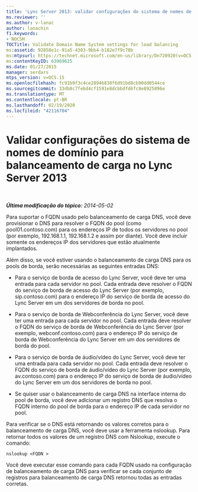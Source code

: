 ```yaml
---
title: 'Lync Server 2013: validar configurações do sistema de nomes de domínio para balanceamento de carga'
ms.reviewer: ''
ms.author: v-lanac
author: lanachin
f1.keywords:
- NOCSH
TOCTitle: Validate Domain Name System settings for load balancing
ms:assetid: 92858e1c-91a5-4303-9bb4-b182e7f9c78b
ms:mtpsurl: https://technet.microsoft.com/en-us/library/Dn720920(v=OCS.15)
ms:contentKeyID: 63969625
ms.date: 01/27/2015
manager: serdars
mtps_version: v=OCS.15
ms.openlocfilehash: fc91b9f3c4ce28946830f6d91bd8cb90dd0544ce
ms.sourcegitcommit: 33db8c7febd4cf1591e8dcbbdfd6fc8e8925896e
ms.translationtype: MT
ms.contentlocale: pt-BR
ms.lasthandoff: 02/19/2020
ms.locfileid: "42116704"
---
```

<div data-xmlns="http://www.w3.org/1999/xhtml">

<div class="topic" data-xmlns="http://www.w3.org/1999/xhtml" data-msxsl="urn:schemas-microsoft-com:xslt" data-cs="http://msdn.microsoft.com/">

<div data-asp="https://msdn2.microsoft.com/asp">

# <a name="validate-domain-name-system-settings-for-load-balancing-in-lync-server-2013"></a>Validar configurações do sistema de nomes de domínio para balanceamento de carga no Lync Server 2013

</div>

<div id="mainSection">

<div id="mainBody">

<span> </span>

_**Última modificação do tópico:** 2014-05-02_

Para suportar o FQDN usado pelo balanceamento de carga DNS, você deve provisionar o DNS para resolver o FQDN do pool (como pool01.contoso.com) para os endereços IP de todos os servidores no pool (por exemplo, 192.168.1.1, 192.168.1.2 e assim por diante). Você deve incluir somente os endereços IP dos servidores que estão atualmente implantados.

Além disso, se você estiver usando o balanceamento de carga DNS para os pools de borda, serão necessárias as seguintes entradas DNS:

  - Para o serviço de borda de acesso do Lync Server, você deve ter uma entrada para cada servidor no pool. Cada entrada deve resolver o FQDN do serviço de borda de acesso do Lync Server (por exemplo, sip.contoso.com) para o endereço IP do serviço de borda de acesso do Lync Server em um dos servidores de borda no pool.

  - Para o serviço de borda de Webconferência do Lync Server, você deve ter uma entrada para cada servidor no pool. Cada entrada deve resolver o FQDN do serviço de borda de Webconferência do Lync Server (por exemplo, webconf.contoso.com) para o endereço IP do serviço de borda de Webconferência do Lync Server em um dos servidores de borda do pool.

  - Para o serviço de borda de áudio/vídeo do Lync Server, você deve ter uma entrada para cada servidor no pool. Cada entrada deve resolver o FQDN do serviço de borda de áudio/vídeo do Lync Server (por exemplo, av.contoso.com) para o endereço IP do serviço de borda de áudio/vídeo do Lync Server em um dos servidores de borda no pool.

  - Se quiser usar o balanceamento de carga DNS na interface interna do pool de borda, você deve adicionar um registro DNS que resolva o FQDN interno do pool de borda para o endereço IP de cada servidor no pool.

Para verificar se o DNS está retornando os valores corretos para o balanceamento de carga DNS, você deve usar a ferramenta nslookup. Para retornar todos os valores de um registro DNS com Nslookup, execute o comando:

`nslookup <FQDN >`

Você deve executar esse comando para cada FQDN usado na configuração de balanceamento de carga DNS para verificar se cada conjunto de registros para balanceamento de carga DNS retornou todas as entradas corretas.

</div>

<span> </span>

</div>

</div>

</div>

